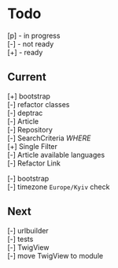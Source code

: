 # Todo

[p] - in progress  
[-] - not ready  
[+] - ready  

## Current

[+] bootstrap  
[-] refactor classes  
[-] deptrac  
[-] Article  
    [-] Repository  
        [-] SearchCriteria *WHERE*  
            [+] Single Filter  
        [-] Article available languages  
[-] Refactor Link  

[-] bootstrap  
    [-] timezone `Europe/Kyiv` check  

## Next

[-] urlbuilder  
[-] tests  
    [-] TwigView  
[-] move TwigView to module  
